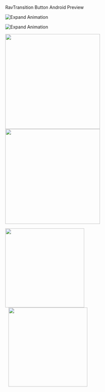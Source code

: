 RavTransition Button Android
Preview

![Expand Animation](rav_transitionbuttonlib/expand.gif)

![Expand Animation](rav_transitionbuttonlib/shake.gif)

<img src="rav_transitionbuttonlib/expand.gif" width="300" />
<br />
<img src="rav_transitionbuttonlib/shake.gif" width="300" />

<p float="left">
  <img src="rav_transitionbuttonlib/expand.gif" width="250" />
  <img src="rav_transitionbuttonlib/shake.gif" width="250" style="margin-left:10px;" />
</p>
